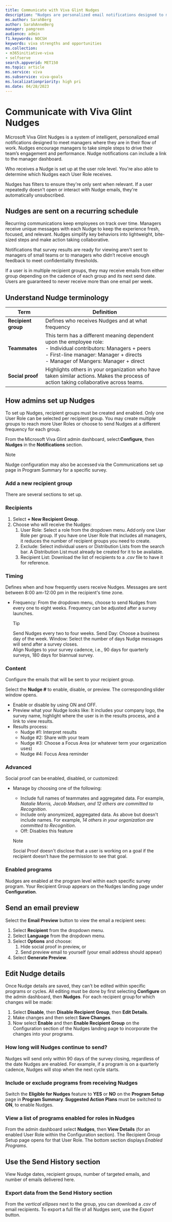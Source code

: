 ```yaml
---
title: Communicate with Viva Glint Nudges
description: "Nudges are personalized email notifications designed to meet managers where they are in their flow of work. Team Summary is easily enabled from the Viva Glint admin dashboard, allowing program roles permissions to relevant reports."
ms.author: SarahBerg
author: SarahAnneBerg
manager: pamgreen
audience: admin
f1.keywords: NOCSH
keywords: viva strengths and opportunities
ms.collection:  
- m365initiative-viva
- selfserve 
search.appverid: MET150 
ms.topic: article
ms.service: viva
ms.subservice: viva-goals
ms.localizationpriority: high pri
ms.date: 04/28/2023
---
```


# Communicate with Viva Glint Nudges

Microsoft Viva Glint Nudges is a system of intelligent, personalized email notifications designed to meet managers where they are in their flow of work. Nudges encourage managers to take simple steps to drive their team’s engagement and performance. Nudge notifications can include a link to the manager dashboard.

Who receives a Nudge is set up at the user role level. You're also able to determine which Nudges each User Role receives.
 
Nudges has filters to ensure they're only sent when relevant. If a user repeatedly doesn't open or interact with Nudge emails, they're automatically unsubscribed. 

## Nudges are sent on a recurring schedule

Recurring communications keep employees on track over time. Managers receive unique messages with each Nudge to keep the experience fresh, focused, and relevant. Nudges simplify key behaviors into lightweight, bite-sized steps and make action taking collaborative.

Notifications that survey results are ready for viewing aren't sent to managers of small teams or to managers who didn’t receive enough feedback to meet confidentiality thresholds. 

If a user is in multiple recipient groups, they may receive emails from either group depending on the cadence of each group and its next send date. Users are guaranteed to never receive more than one email per week. 

## Understand Nudge terminology

| **Term** | **Definition** | 
|---|---|
| **Recipient group** | Defines who receives Nudges and at what frequency |
| **Teammates** | This term has a different meaning dependent upon the employee role:<br>- Individual contributors: Managers + peers <br>- First-line manager: Manager + directs <br>- Manager of Mangers: Manager + direct |
| **Social proof** | Highlights others in your organization who have taken similar actions. Makes the process of action taking collaborative across teams. |

## How admins set up Nudges 

To set up Nudges, recipient groups must be created and enabled. Only one User Role can be selected per recipient group. You may create multiple groups to reach more User Roles or choose to send Nudges at a different frequency for each group.

From the Microsoft Viva Glint admin dashboard, select **Configure**, then  **Nudges**  in the  **Notifications** section. 

   > [!NOTE]
   >Nudge configuration may also be accessed via the Communications set up page in Program Summary for a specific survey.

### Add a new recipient group

There are several sections to set up.

### Recipients 

1. Select **+ New Recipient Group**.
1. Choose who will receive the Nudges: 
    1. User Role: Select a role from the dropdown menu. Add only one User Role per group. If you have one User Role that includes all managers, it reduces the number of recipient groups you need to create.
    2. Exclude: Select individual users or Distribution Lists from the search bar. A Distribution List must already be created for it to be available. 
    3. Recipient List: Download the list of recipients to a *.csv* file to have it for reference.  
    
### Timing

Defines when and how frequently users receive Nudges. Messages are sent between 8:00 am-12:00 pm in the recipient's time zone.

- Frequency: From the dropdown menu, choose to send Nudges from every one to eight weeks. Frequency can be adjusted after a survey launches.
  > [!TIP]
  >Send Nudges every two to four weeks.
  >Send Day: Choose a business day of the week.
  >Window: Select the number of days Nudge messages will send after a survey closes.  
  >Align Nudges to your survey cadence, i.e., 90 days for quarterly surveys, 180 days for biannual survey.
      
### Content 

Configure the emails that will be sent to your recipient group. 

Select the **Nudge #** to enable, disable, or preview. The corresponding slider window opens.

- Enable or disable by using ON and OFF. 
- Preview what your Nudge looks like: It includes your company logo, the survey name, highlight where the user is in the results process, and a link to view results.
- Results process: 
  - Nudge #1: Interpret results 
  - Nudge #2: Share with your team 
  - Nudge #3: Choose a Focus Area (or whatever term your organization uses) 
  - Nudge #4: Focus Area reminder 

### Advanced 

Social proof can be enabled, disabled, or customized:  

- Manage by choosing one of the following: 
   - Include full names of teammates and aggregated data. For example, *Natalie Morris, Jacob Madsen, and 12 others are committed to Recognition*. 
   - Include only anonymized, aggregated data. As above but doesn't include names. For example, *14 others in your organization are committed to Recognition*.
   - Off: Disables this feature  

   > [!NOTE]
   >Social Proof doesn't disclose that a user is working on a goal if the recipient doesn’t have the permission to see that goal.

### Enabled programs 

Nudges are enabled at the program level within each specific survey program. Your Recipient Group appears on the Nudges landing page under **Configuration**.

## Send an email preview 

Select the **Email Preview** button to view the email a recipient sees:    

1. Select **Recipient** from the dropdown menu.
1. Select **Language** from the dropdown menu.
1. Select **Options** and choose:
    1. Hide social proof in preview, or 
    2. Send preview email to yourself (your email address should appear) 
1. Select **Generate Preview**.

## Edit Nudge details 

Once Nudge details are saved, they can't be edited within specific programs or cycles. All editing must be done by first selecting **Configure** on the admin dashboard, then **Nudges**.
For each recipient group for which changes will be made: 

1. Select **Disable**, then **Disable Recipient Group**, then **Edit Details**.  
1. Make changes and then select **Save Changes**.  
1. Now select **Enable** and then **Enable Recipient Group** on the Configuration section of the Nudges landing page to incorporate the changes into your programs.

### How long will Nudges continue to send?

Nudges will send only within 90 days of the survey closing, regardless of the date Nudges are enabled. For example, if a program is on a quarterly cadence, Nudges will stop when the next cycle starts.

### Include or exclude programs from receiving Nudges

Switch the **Eligible for Nudges** feature to **YES** or **NO** on the **Program Setup** page in **Program Summary**. **Suggested Action Plans** must be switched to **ON**, to enable Nudges.

### View a list of programs enabled for roles in Nudges

From the admin dashboard select **Nudges**, then **View Details** (for an enabled User Role within the Configuration section). The Recipient Group Setup page opens for that User Role. The bottom section displays *Enabled Programs*.  

## Use the Send History section 

View Nudge dates, recipient groups, number of targeted emails, and number of emails delivered here. 

### Export data from the Send History section 

From the *vertical ellipses* next to the group, you can download a *.csv* of email recipients. To export a full file of all Nudges sent, use the *Export* button.  


